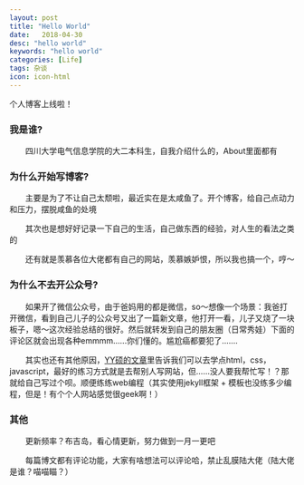 ```yaml
---
layout: post
title: "Hello World"
date:   2018-04-30
desc: "hello world"
keywords: "hello world"
categories: [Life]
tags: 杂谈
icon: icon-html
---
```


个人博客上线啦！

### **我是谁?**

&emsp;&emsp;四川大学电气信息学院的大二本科生，自我介绍什么的，About里面都有

### **为什么开始写博客?**

&emsp;&emsp;主要是为了不让自己太颓啦，最近实在是太咸鱼了。开个博客，给自己点动力和压力，摆脱咸鱼的处境

&emsp;&emsp;其次也是想好好记录一下自己的生活，自己做东西的经验，对人生的看法之类的

&emsp;&emsp;还有就是羡慕各位大佬都有自己的网站，羡慕嫉妒恨，所以我也搞一个，哼～

### **为什么不去开公众号?**

&emsp;&emsp;如果开了微信公众号，由于爸妈用的都是微信，so～想像一个场景：我爸打开微信，看到自己儿子的公众号又出了一篇新文章，他打开一看，儿子又烧了一块板子，嗯～这次经验总结的很好。然后就转发到自己的朋友圈（日常秀娃）下面的评论区就会出现各种emmmm......你们懂的。尴尬癌都要犯了.......

&emsp;&emsp;其实也还有其他原因，[YY硕的文章](https://zhuanlan.zhihu.com/p/22266788)里告诉我们可以去学点html，css，javascript，最好的练习方式就是去帮别人写网站，但......没人要我帮忙写！？那就给自己写过个呗。顺便练练web编程（其实使用jekyll框架 + 模板也没练多少编程，但是！有个个人网站感觉很geek啊！）

### **其他**

&emsp;&emsp;更新频率？布吉岛，看心情更新，努力做到一月一更吧

&emsp;&emsp;每篇博文都有评论功能，大家有啥想法可以评论哈，禁止乱膜陆大佬（陆大佬是谁？喵喵瞄？）
